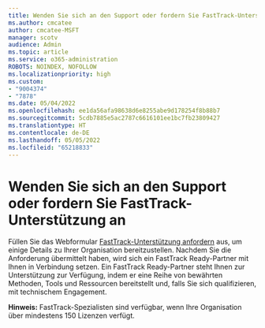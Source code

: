 ```yaml
---
title: Wenden Sie sich an den Support oder fordern Sie FastTrack-Unterstützung an
ms.author: cmcatee
author: cmcatee-MSFT
manager: scotv
audience: Admin
ms.topic: article
ms.service: o365-administration
ROBOTS: NOINDEX, NOFOLLOW
ms.localizationpriority: high
ms.custom:
- "9004374"
- "7878"
ms.date: 05/04/2022
ms.openlocfilehash: ee1da56afa98638d6e8255abe9d178254f8b88b7
ms.sourcegitcommit: 5cdb7885e5ac2787c6616101ee1bc7fb23809427
ms.translationtype: HT
ms.contentlocale: de-DE
ms.lasthandoff: 05/05/2022
ms.locfileid: "65218833"
---
```

# <a name="contact-support-or-request-fasttrack-assistance"></a>Wenden Sie sich an den Support oder fordern Sie FastTrack-Unterstützung an

Füllen Sie das Webformular [FastTrack-Unterstützung anfordern](https://admin.microsoft.com/AdminPortal/Home#/rfawizard) aus, um einige Details zu Ihrer Organisation bereitzustellen. Nachdem Sie die Anforderung übermittelt haben, wird sich ein FastTrack Ready-Partner mit Ihnen in Verbindung setzen. Ein FastTrack Ready-Partner steht Ihnen zur Unterstützung zur Verfügung, indem er eine Reihe von bewährten Methoden, Tools und Ressourcen bereitstellt und, falls Sie sich qualifizieren, mit technischem Engagement.

**Hinweis:** FastTrack-Spezialisten sind verfügbar, wenn Ihre Organisation über mindestens 150 Lizenzen verfügt.

